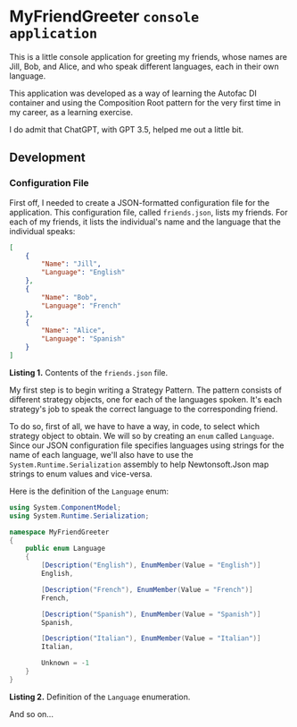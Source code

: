 # MyFriendGreeter `console application`

This is a little console application for greeting my friends, whose names are Jill, Bob, and Alice, and who speak different languages, each in their own language.

This application was developed as a way of learning the Autofac DI container and using the Composition Root pattern for the very first time in my career, as a learning exercise.

I do admit that ChatGPT, with GPT 3.5, helped me out a little bit.

## Development

### Configuration File

First off, I needed to create a JSON-formatted configuration file for the application.  This configuration file, called `friends.json`, lists my friends.  For each of my friends, it lists the individual's name and the language that the individual speaks:

```json
[
    {
        "Name": "Jill",
        "Language": "English"
    },
    {
        "Name": "Bob",
        "Language": "French"
    },
    {
        "Name": "Alice",
        "Language": "Spanish"
    }
]
```
**Listing 1.** Contents of the `friends.json` file.

My first step is to begin writing a Strategy Pattern.  The pattern consists of different strategy objects, one for each of the languages spoken.  It's each strategy's job to speak the correct language to the corresponding friend.

To do so, first of all, we have to have a way, in code, to select which strategy object to obtain.  We will so by creating an `enum` called `Language`.  Since our JSON configuration file specifies languages using strings for the name of each language, we'll also have to use the `System.Runtime.Serialization` assembly to help Newtonsoft.Json map strings to enum values and vice-versa.

Here is the definition of the `Language` enum:

```C#
using System.ComponentModel;
using System.Runtime.Serialization;

namespace MyFriendGreeter
{
    public enum Language
    {
        [Description("English"), EnumMember(Value = "English")]
        English,

        [Description("French"), EnumMember(Value = "French")]
        French,

        [Description("Spanish"), EnumMember(Value = "Spanish")]
        Spanish,

        [Description("Italian"), EnumMember(Value = "Italian")]
        Italian,

        Unknown = -1
    }
}
```
**Listing 2.** Definition of the `Language` enumeration.

And so on...
